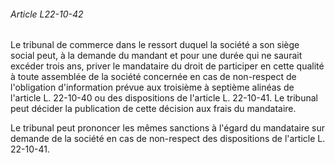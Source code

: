 ###### Article L22-10-42

Le tribunal de commerce dans le ressort duquel la société a son siège social peut, à la demande du mandant et pour une durée qui ne saurait excéder trois ans, priver le mandataire du droit de participer en cette qualité à toute assemblée de la société concernée en cas de non-respect de l'obligation d'information prévue aux troisième à septième alinéas de l'article L. 22-10-40 ou des dispositions de l'article L. 22-10-41. Le tribunal peut décider la publication de cette décision aux frais du mandataire.

Le tribunal peut prononcer les mêmes sanctions à l'égard du mandataire sur demande de la société en cas de non-respect des dispositions de l'article L. 22-10-41.

